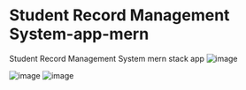# Student Record Management System-app-mern
Student Record Management System mern stack app
![image](https://github.com/AhsanArha/Student-Record-Management-System/assets/141950111/9372e05a-7b1d-458f-81cc-395439068f1a)
 
![image](https://github.com/AhsanArha/Student-Record-Management-System/assets/141950111/fb0261a4-faad-4a52-b09b-676006164eb2)
![image](https://github.com/AhsanArha/Student-Record-Management-System/assets/141950111/62124398-b5f1-4f94-b46a-3f5d70431228)


